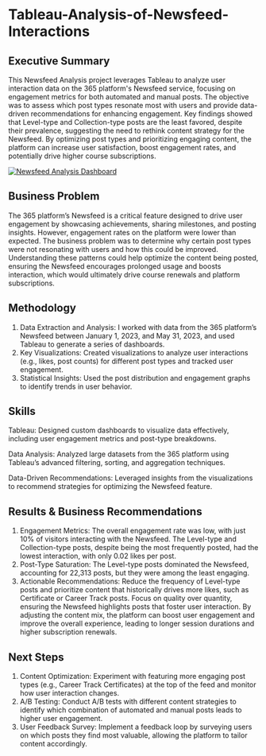 # Tableau-Analysis-of-Newsfeed-Interactions

## Executive Summary

This Newsfeed Analysis project leverages Tableau to analyze user interaction data on the 365 platform's Newsfeed service, focusing on engagement metrics for both automated and manual posts. The objective was to assess which post types resonate most with users and provide data-driven recommendations for enhancing engagement. Key findings showed that Level-type and Collection-type posts are the least favored, despite their prevalence, suggesting the need to rethink content strategy for the Newsfeed. By optimizing post types and prioritizing engaging content, the platform can increase user satisfaction, boost engagement rates, and potentially drive higher course subscriptions.

<div class='tableauPlaceholder' id='viz1729037153517' style='position: relative'><noscript><a href='#'><img alt='Newsfeed Analysis Dashboard ' src='https:&#47;&#47;public.tableau.com&#47;static&#47;images&#47;ne&#47;newsfeed_analysis_17249048373330&#47;NewsfeedAnalysisDashboard&#47;1_rss.png' style='border: none' /></a></noscript><object class='tableauViz'  style='display:none;'><param name='host_url' value='https%3A%2F%2Fpublic.tableau.com%2F' /> <param name='embed_code_version' value='3' /> <param name='site_root' value='' /><param name='name' value='newsfeed_analysis_17249048373330&#47;NewsfeedAnalysisDashboard' /><param name='tabs' value='no' /><param name='toolbar' value='yes' /><param name='static_image' value='https:&#47;&#47;public.tableau.com&#47;static&#47;images&#47;ne&#47;newsfeed_analysis_17249048373330&#47;NewsfeedAnalysisDashboard&#47;1.png' /> <param name='animate_transition' value='yes' /><param name='display_static_image' value='yes' /><param name='display_spinner' value='yes' /><param name='display_overlay' value='yes' /><param name='display_count' value='yes' /><param name='language' value='en-US' /></object></div>                

## Business Problem

The 365 platform’s Newsfeed is a critical feature designed to drive user engagement by showcasing achievements, sharing milestones, and posting insights. However, engagement rates on the platform were lower than expected. The business problem was to determine why certain post types were not resonating with users and how this could be improved. Understanding these patterns could help optimize the content being posted, ensuring the Newsfeed encourages prolonged usage and boosts interaction, which would ultimately drive course renewals and platform subscriptions.

## Methodology

1. Data Extraction and Analysis: I worked with data from the 365 platform’s Newsfeed between January 1, 2023, and May 31, 2023, and used Tableau to generate a series of dashboards.
2. Key Visualizations: Created visualizations to analyze user interactions (e.g., likes, post counts) for different post types and tracked user engagement.
3. Statistical Insights: Used the post distribution and engagement graphs to identify trends in user behavior.

## Skills
Tableau: Designed custom dashboards to visualize data effectively, including user engagement metrics and post-type breakdowns.

Data Analysis: Analyzed large datasets from the 365 platform using Tableau’s advanced filtering, sorting, and aggregation techniques.

Data-Driven Recommendations: Leveraged insights from the visualizations to recommend strategies for optimizing the Newsfeed feature.

## Results & Business Recommendations

1. Engagement Metrics: The overall engagement rate was low, with just 10% of visitors interacting with the Newsfeed. The Level-type and Collection-type posts, despite being the most frequently posted, had the lowest interaction, with only 0.02 likes per post.
2. Post-Type Saturation: The Level-type posts dominated the Newsfeed, accounting for 22,313 posts, but they were among the least engaging.
3. Actionable Recommendations: Reduce the frequency of Level-type posts and prioritize content that historically drives more likes, such as Certificate or Career Track posts. Focus on quality over quantity, ensuring the Newsfeed highlights posts that foster user interaction. By adjusting the content mix, the platform can boost user engagement and improve the overall experience, leading to longer session durations and higher subscription renewals.

## Next Steps

1. Content Optimization: Experiment with featuring more engaging post types (e.g., Career Track Certificates) at the top of the feed and monitor how user interaction changes.
2. A/B Testing: Conduct A/B tests with different content strategies to identify which combination of automated and manual posts leads to higher user engagement.
3. User Feedback Survey: Implement a feedback loop by surveying users on which posts they find most valuable, allowing the platform to tailor content accordingly.
